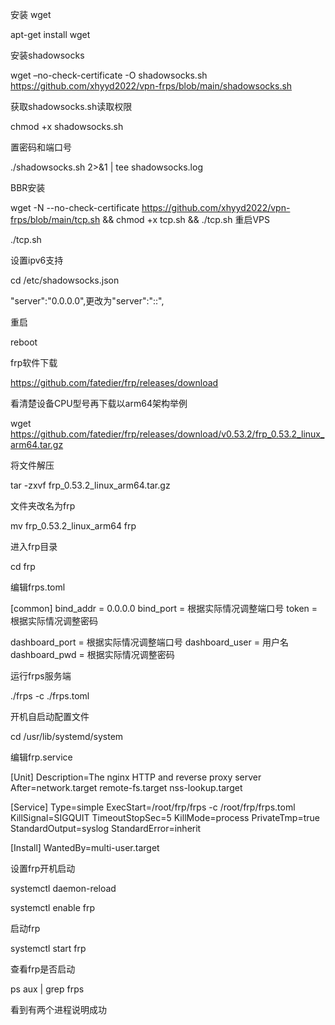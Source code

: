 安装 wget

apt-get install wget

安装shadowsocks

wget –no-check-certificate -O shadowsocks.sh https://github.com/xhyyd2022/vpn-frps/blob/main/shadowsocks.sh

获取shadowsocks.sh读取权限

chmod +x shadowsocks.sh

置密码和端口号

./shadowsocks.sh 2>&1 | tee shadowsocks.log

BBR安装

wget -N --no-check-certificate https://github.com/xhyyd2022/vpn-frps/blob/main/tcp.sh && chmod +x tcp.sh && ./tcp.sh
重启VPS

./tcp.sh

设置ipv6支持

cd /etc/shadowsocks.json

"server":"0.0.0.0",更改为"server":"::",

重启

reboot

frp软件下载

https://github.com/fatedier/frp/releases/download

看清楚设备CPU型号再下载以arm64架构举例

wget https://github.com/fatedier/frp/releases/download/v0.53.2/frp_0.53.2_linux_arm64.tar.gz

将文件解压

tar -zxvf frp_0.53.2_linux_arm64.tar.gz

文件夹改名为frp

mv frp_0.53.2_linux_arm64 frp

进入frp目录

cd frp

编辑frps.toml

[common]
bind_addr = 0.0.0.0
bind_port = 根据实际情况调整端口号
token = 根据实际情况调整密码

dashboard_port = 根据实际情况调整端口号
dashboard_user = 用户名
dashboard_pwd = 根据实际情况调整密码

运行frps服务端

./frps -c ./frps.toml

开机自启动配置文件

cd /usr/lib/systemd/system

编辑frp.service

[Unit]
Description=The nginx HTTP and reverse proxy server
After=network.target remote-fs.target nss-lookup.target

[Service]
Type=simple
ExecStart=/root/frp/frps -c /root/frp/frps.toml
KillSignal=SIGQUIT
TimeoutStopSec=5
KillMode=process
PrivateTmp=true
StandardOutput=syslog
StandardError=inherit

[Install]
WantedBy=multi-user.target


设置frp开机启动

systemctl daemon-reload

systemctl enable frp

启动frp

systemctl start frp

查看frp是否启动

ps aux | grep frps

看到有两个进程说明成功
